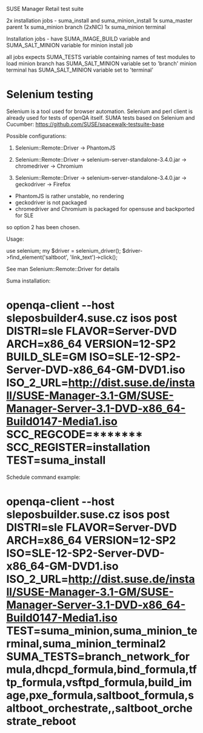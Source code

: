 SUSE Manager Retail test suite

2x installation jobs - suma_install and suma_minion_install
1x suma_master parent
1x suma_minion branch (2xNIC)
1x suma_minion terminal

Installation jobs - have SUMA_IMAGE_BUILD variable and SUMA_SALT_MINION variable for minion install job

all jobs expects SUMA_TESTS variable containing names of test modules to load
minion branch has SUMA_SALT_MINION variable set to 'branch'
minion terminal has SUMA_SALT_MINION variable set to 'terminal'

Selenium testing
================

Selenium is a tool used for browser automation.
Selenium and perl client is already used for tests of openQA itself.
SUMA tests based on Selenium and Cucumber: https://github.com/SUSE/spacewalk-testsuite-base

Possible configurations:

1. Selenium::Remote::Driver -> PhantomJS

2. Selenium::Remote::Driver -> selenium-server-standalone-3.4.0.jar -> chromedriver -> Chromium

3. Selenium::Remote::Driver -> selenium-server-standalone-3.4.0.jar -> geckodriver -> Firefox


- PhantomJS is rather unstable, no rendering
- geckodriver is not packaged
- chromedriver and Chromium is packaged for opensuse and backported for SLE

so option 2 has been chosen.

Usage:

use selenium;
my $driver = selenium_driver();
$driver->find_element('saltboot', 'link_text')->click();


See man Selenium::Remote::Driver for details



Suma installation:
# openqa-client --host sleposbuilder4.suse.cz isos post DISTRI=sle FLAVOR=Server-DVD ARCH=x86_64 VERSION=12-SP2 BUILD_SLE=GM  ISO=SLE-12-SP2-Server-DVD-x86_64-GM-DVD1.iso ISO_2_URL=http://dist.suse.de/install/SUSE-Manager-3.1-GM/SUSE-Manager-Server-3.1-DVD-x86_64-Build0147-Media1.iso SCC_REGCODE=******* SCC_REGISTER=installation TEST=suma_install

Schedule command example:
# openqa-client --host sleposbuilder.suse.cz isos post DISTRI=sle FLAVOR=Server-DVD ARCH=x86_64 VERSION=12-SP2 ISO=SLE-12-SP2-Server-DVD-x86_64-GM-DVD1.iso ISO_2_URL=http://dist.suse.de/install/SUSE-Manager-3.1-GM/SUSE-Manager-Server-3.1-DVD-x86_64-Build0147-Media1.iso TEST=suma_minion,suma_minion_terminal,suma_minion_terminal2 SUMA_TESTS=branch_network_formula,dhcpd_formula,bind_formula,tftp_formula,vsftpd_formula,build_image,pxe_formula,saltboot_formula,saltboot_orchestrate,,saltboot_orchestrate_reboot
